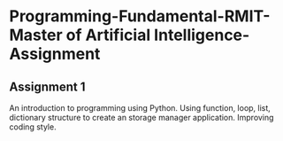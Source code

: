# Programming-Fundamental-RMIT-Master of Artificial Intelligence-Assignment
## Assignment 1 
An introduction to programming using Python.
Using function, loop, list, dictionary structure to create an storage manager application.
Improving coding style. 


